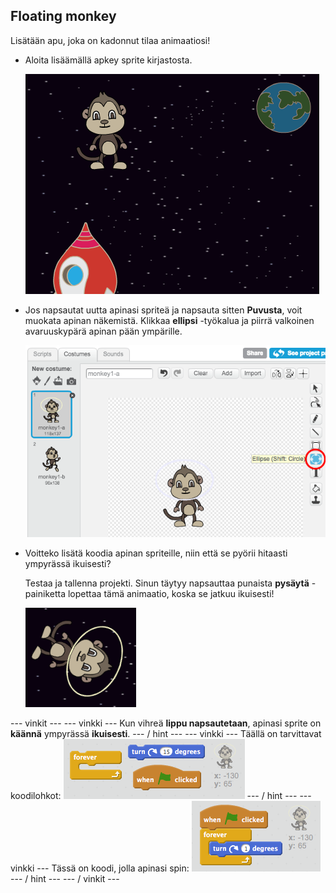 ## Floating monkey

Lisätään apu, joka on kadonnut tilaa animaatiosi!

+ Aloita lisäämällä apkey sprite kirjastosta.
    
    ![Monkey spriteen lisääminen](images/space-monkey-sprite.png)

+ Jos napsautat uutta apinasi spriteä ja napsauta sitten **Puvusta**, voit muokata apinan näkemistä. Klikkaa **ellipsi** -työkalua ja piirrä valkoinen avaruuskypärä apinan pään ympärille.
    
    ![Monkey tilaa kypärä](images/space-monkey-edit.png)

+ Voitteko lisätä koodia apinan spriteille, niin että se pyörii hitaasti ympyrässä ikuisesti?
    
    Testaa ja tallenna projekti. Sinun täytyy napsauttaa punaista **pysäytä** -painiketta lopettaa tämä animaatio, koska se jatkuu ikuisesti!
    
    ![Pyörivän apinan lohkot](images/space-spin-test.png)

\--- vinkit \--- \--- vinkki \--- Kun vihreä **lippu napsautetaan**, apinasi sprite on **käännä** ympyrässä **ikuisesti**. \--- / hint \--- \--- vinkki \--- Täällä on tarvittavat koodilohkot: ![Blocks for a spinning monkey](images/space-spin-blocks.png) \--- / hint \--- \--- vinkki \--- Tässä on koodi, jolla apinasi spin: ![Code for a spinning monkey](images/space-spin-code.png) \--- / hint \--- \--- / vinkit \---